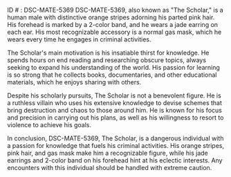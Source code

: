 ID # : DSC-MATE-5369
DSC-MATE-5369, also known as "The Scholar," is a human male with distinctive orange stripes adorning his parted pink hair. His forehead is marked by a 2-color band, and he wears a jade earring on each ear. His most recognizable accessory is a normal gas mask, which he wears every time he engages in criminal activities.

The Scholar's main motivation is his insatiable thirst for knowledge. He spends hours on end reading and researching obscure topics, always seeking to expand his understanding of the world. His passion for learning is so strong that he collects books, documentaries, and other educational materials, which he enjoys sharing with others.

Despite his scholarly pursuits, The Scholar is not a benevolent figure. He is a ruthless villain who uses his extensive knowledge to devise schemes that bring destruction and chaos to those around him. He is known for his focus and precision in carrying out his plans, as well as his willingness to resort to violence to achieve his goals.

In conclusion, DSC-MATE-5369, The Scholar, is a dangerous individual with a passion for knowledge that fuels his criminal activities. His orange stripes, pink hair, and gas mask make him a recognizable figure, while his jade earrings and 2-color band on his forehead hint at his eclectic interests. Any encounters with this individual should be handled with extreme caution.